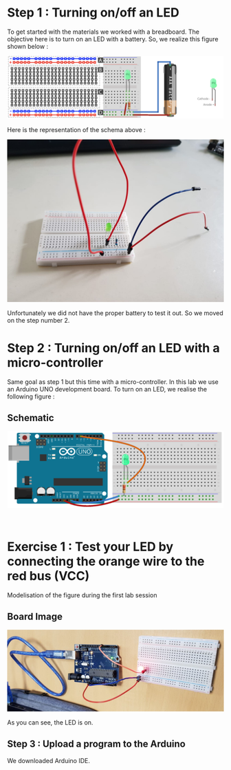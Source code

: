 
# Step 1 : Turning on/off an LED 

To get started with the materials we worked with a breadboard. The objective here is to turn on an LED with a battery. So, we realize this figure shown below : 

![](Step1.png)

Here is the representation of the schema above : 

![](step1-irl.JPG)

Unfortunately we did not have the proper battery to test it out. So we moved on the step number 2.

# Step 2 : Turning on/off an LED with a micro-controller

Same goal as step 1 but this time with a micro-controller. In this lab we use an Arduino UNO development board.
To turn on an LED, we realise the following figure :

## Schematic
![](step2.PNG)

<br>

# **Exercise 1** : Test your LED by connecting the orange wire to the red bus (VCC)

Modelisation of the figure during the first lab session

## Board Image 

![](step2_irl.jpg)

As you can see, the LED is on.
<br>

## Step 3 : Upload a program to the Arduino

We downloaded Arduino IDE.


